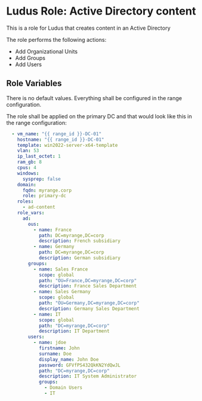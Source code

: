 Ludus Role: Active Directory content
=========

This is a role for Ludus that creates content in an Active Directory

The role performs the following actions:
- Add Organizational Units
- Add Groups
- Add Users


Role Variables
--------------

There is no default values. Everything shall be configured in the range configuration.

The role shall be applied on the primary DC and that would look like this in the range configuration:

```yaml
  - vm_name: "{{ range_id }}-DC-01"
    hostname: "{{ range_id }}-DC-01"
    template: win2022-server-x64-template
    vlan: 53
    ip_last_octet: 1
    ram_gb: 8
    cpus: 4
    windows:
      sysprep: false
    domain:
      fqdn: myrange.corp
      role: primary-dc
    roles:
      - ad-content
    role_vars:
      ad:
        ous:
          - name: France
            path: DC=myrange,DC=corp
            description: French subsidiary
          - name: Germany
            path: DC=myrange,DC=corp
            description: German subsidiary
        groups:
          - name: Sales France
            scope: global
            path: "OU=France,DC=myrange,DC=corp"
            description: France Sales Department
          - name: Sales Germany
            scope: global
            path: "OU=Germany,DC=myrange,DC=corp"
            description: Germany Sales Department
          - name: IT
            scope: global
            path: "DC=myrange,DC=corp"
            description: IT Department
        users:
          - name: jdoe
            firstname: John
            surname: Doe
            display_name: John Doe
            password: GFVfPS432QkKN2YdQwJL
            path: "DC=myrange,DC=corp"
            description: IT System Administrator
            groups:
              - Domain Users
              - IT
```